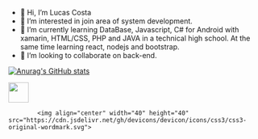 - 👋 Hi, I’m Lucas Costa
- 👀 I’m interested in join area of system development.
- 🌱 I’m currently learning DataBase, Javascript, C# for Android with xamarin, HTML/CSS, PHP and JAVA in a technical high school. At the same time learning react, nodejs and bootstrap.
- 🚀 I’m looking to collaborate on back-end.

[![Anurag's GitHub stats](https://github-readme-stats.vercel.app/api?username=LucasCosta0011&theme=dark&show_icons=true)](https://github.com/LucasCosta0011/LucasCosta0011)

<div style="display: inline-block;">
  
  <img align="center" width="40" height="40" src="https://cdn.jsdelivr.net/gh/devicons/devicon/icons/html5/html5-original.svg">
  
            <img align="center" width="40" height="40" src="https://cdn.jsdelivr.net/gh/devicons/devicon/icons/css3/css3-original-wordmark.svg">
          
</div>
